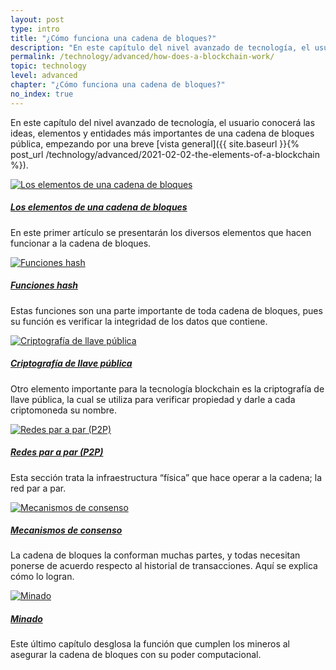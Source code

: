 ```yaml
---
layout: post
type: intro
title: "¿Cómo funciona una cadena de bloques?"
description: "En este capítulo del nivel avanzado de tecnología, el usuario conocerá las ideas, elementos y entidades más importantes de una cadena de bloques pública, empezando por una breve vista general."
permalink: /technology/advanced/how-does-a-blockchain-work/
topic: technology
level: advanced
chapter: "¿Cómo funciona una cadena de bloques?"
no_index: true
---
```


En este capítulo del nivel avanzado de tecnología, el usuario conocerá las ideas, elementos y entidades más importantes de una cadena de bloques pública, empezando por una breve [vista general]({{ site.baseurl }}{% post_url /technology/advanced/2021-02-02-the-elements-of-a-blockchain %}).

<div class="row mt-5">
    <div class="col-md-3">
        <a href="{{ site.baseurl }}{% post_url /technology/advanced/2021-02-02-the-elements-of-a-blockchain %}">
            <img src="/assets/post_files/technology/advanced/2.0-how-does-a-blockchain-work/elements_of_blockchain.svg" alt="Los elementos de una cadena de bloques" />
        </a>
    </div>
    <div class="col-md-9">
        <a class="font-weight-bold" href="{{ site.baseurl }}{% post_url /technology/advanced/2021-02-02-the-elements-of-a-blockchain %}"><h5 class="intro-article-title">Los elementos de una cadena de bloques</h5></a>
        <p class="mb-1">
            En este primer artículo se presentarán los diversos elementos que hacen funcionar a la cadena de bloques.
        </p>
    </div>
</div>

<div class="row mt-5">
    <div class="col-md-3">
        <a href="{{ site.baseurl }}{% post_url /technology/advanced/2021-02-03-hash-functions %}">
            <img src="/assets/post_files/technology/advanced/2.0-how-does-a-blockchain-work/hash.svg" alt="Funciones hash" />
        </a>
    </div>
    <div class="col-md-9">
        <a class="font-weight-bold" href="{{ site.baseurl }}{% post_url /technology/advanced/2021-02-03-hash-functions %}"><h5 class="intro-article-title">Funciones hash</h5></a>
        <p class="mb-1">
            Estas funciones son una parte importante de toda cadena de bloques, pues su función es verificar la integridad de los datos que contiene.
        </p>
    </div>
</div>

<div class="row mt-5">
    <div class="col-md-3">
        <a href="{{ site.baseurl }}{% post_url /technology/advanced/2021-02-04-public-key-cryptography %}">
            <img src="/assets/post_files/technology/advanced/2.0-how-does-a-blockchain-work/pkc.svg" alt="Criptografía de llave pública" />
        </a>
    </div>
    <div class="col-md-9">
        <a class="font-weight-bold" href="{{ site.baseurl }}{% post_url /technology/advanced/2021-02-04-public-key-cryptography %}"><h5 class="intro-article-title">Criptografía de llave pública</h5></a>
        <p class="mb-1">
            Otro elemento importante para la tecnología blockchain es la criptografía de llave pública, la cual se utiliza para verificar propiedad y darle a cada criptomoneda su nombre.
        </p>
    </div>
</div>

<div class="row mt-5">
    <div class="col-md-3">
        <a href="{{ site.baseurl }}{% post_url /technology/advanced/2021-02-05-a-peer-to-peer-p2p-network %}">
            <img src="/assets/post_files/technology/advanced/2.0-how-does-a-blockchain-work/p2p.svg" alt="Redes par a par (P2P)" />
        </a>
    </div>
    <div class="col-md-9">
        <a class="font-weight-bold" href="{{ site.baseurl }}{% post_url /technology/advanced/2021-02-05-a-peer-to-peer-p2p-network %}"><h5 class="intro-article-title">Redes par a par (P2P)</h5></a>
        <p class="mb-1">
            Esta sección trata la infraestructura “física” que hace operar a la cadena; la red par a par.
        </p>
    </div>
</div>

<div class="row mt-5">
    <div class="col-md-3">
        <a href="{{ site.baseurl }}{% post_url /technology/advanced/2021-02-06-consensus-mechanisms %}">
            <img src="/assets/post_files/technology/advanced/2.0-how-does-a-blockchain-work/consensus.svg" alt="Mecanismos de consenso" />
        </a>
    </div>
    <div class="col-md-9">
        <a class="font-weight-bold" href="{{ site.baseurl }}{% post_url /technology/advanced/2021-02-06-consensus-mechanisms %}"><h5 class="intro-article-title">Mecanismos de consenso</h5></a>
        <p class="mb-1">
            La cadena de bloques la conforman muchas partes, y todas necesitan ponerse de acuerdo respecto al historial de transacciones. Aquí se explica cómo lo logran.
        </p>
    </div>
</div>

<div class="row mt-5">
    <div class="col-md-3">
        <a href="{{ site.baseurl }}{% post_url /technology/advanced/2021-02-07-mining %}">
            <img src="/assets/post_files/technology/advanced/2.0-how-does-a-blockchain-work/mining.svg" alt="Minado" />
        </a>
    </div>
    <div class="col-md-9">
        <a class="font-weight-bold" href="{{ site.baseurl }}{% post_url /technology/advanced/2021-02-07-mining %}"><h5 class="intro-article-title">Minado</h5></a>
        <p class="mb-1">
            Este último capítulo desglosa la función que cumplen los mineros al asegurar la cadena de bloques con su poder computacional.
        </p>
    </div>
</div>
